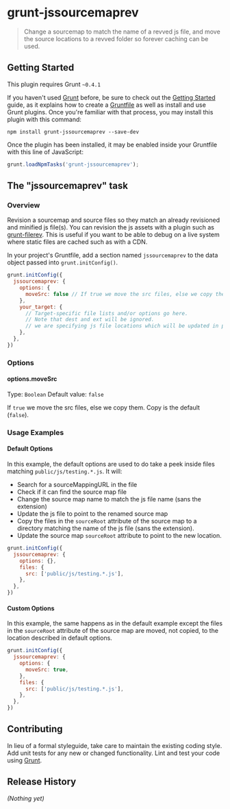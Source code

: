# grunt-jssourcemaprev

> Change a sourcemap to match the name of a revved js file, and move the source locations to a revved folder so forever caching can be used.

## Getting Started
This plugin requires Grunt `~0.4.1`

If you haven't used [Grunt](http://gruntjs.com/) before, be sure to check out the [Getting Started](http://gruntjs.com/getting-started) guide, as it explains how to create a [Gruntfile](http://gruntjs.com/sample-gruntfile) as well as install and use Grunt plugins. Once you're familiar with that process, you may install this plugin with this command:

```shell
npm install grunt-jssourcemaprev --save-dev
```

Once the plugin has been installed, it may be enabled inside your Gruntfile with this line of JavaScript:

```js
grunt.loadNpmTasks('grunt-jssourcemaprev');
```

## The "jssourcemaprev" task

### Overview
Revision a sourcemap and source files so they match an already revisioned and minified js file(s). You can revision the js assets with a plugin such as [grunt-filerev](https://github.com/yeoman/grunt-filerev). This is useful if you want to be able to debug on a live system where static files are cached such as with a CDN.

In your project's Gruntfile, add a section named `jssourcemaprev` to the data object passed into `grunt.initConfig()`.

```js
grunt.initConfig({
  jssourcemaprev: {
    options: {
      moveSrc: false // If true we move the src files, else we copy them. Copy is the default.
    },
    your_target: {
      // Target-specific file lists and/or options go here.
      // Note that dest and ext will be ignored.
      // we are specifying js file locations which will be updated in place.
    },
  },
})
```

### Options

#### options.moveSrc
Type: `Boolean`
Default value: `false`

If `true` we move the src files, else we copy them. Copy is the default (`false`).


### Usage Examples

#### Default Options
In this example, the default options are used to do take a peek inside files matching `public/js/testing.*.js`. It will:

* Search for a sourceMappingURL in the file
* Check if it can find the source map file
* Change the source map name to match the js file name (sans the extension)
* Update the js file to point to the renamed source map
* Copy the files in the `sourceRoot` attribute of the source map to a directory matching
  the name of the js file (sans the extension).
* Update the source map `sourceRoot` attribute to point to the new location.

```js
grunt.initConfig({
  jssourcemaprev: {
    options: {},
    files: {
      src: ['public/js/testing.*.js'],
    },
  },
})
```

#### Custom Options
In this example, the same happens as in the default example except the files in the `sourceRoot` attribute of the source map are moved, not copied, to the location described in default options.

```js
grunt.initConfig({
  jssourcemaprev: {
    options: {
      moveSrc: true,
    },
    files: {
      src: ['public/js/testing.*.js'],
    },
  },
})
```

## Contributing
In lieu of a formal styleguide, take care to maintain the existing coding style. Add unit tests for any new or changed functionality. Lint and test your code using [Grunt](http://gruntjs.com/).

## Release History
_(Nothing yet)_
